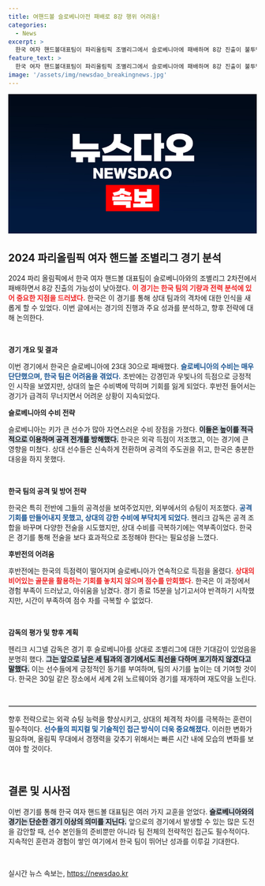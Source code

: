 ```yaml
---
title: 여핸드볼 슬로베니아전 패배로 8강 행위 어려움!
categories:
  - News
excerpt: >
  한국 여자 핸드볼대표팀이 파리올림픽 조별리그에서 슬로베니아에 패배하며 8강 진출이 불투명해졌다. 상대의 강력한 수비와 체격 차에 고전한 한국은 오는 30일 노르웨이와의 3차전에서 반전을 노린다.
feature_text: >
  한국 여자 핸드볼대표팀이 파리올림픽 조별리그에서 슬로베니아에 패배하며 8강 진출이 불투명해졌다. 상대의 강력한 수비와 체격 차에 고전한 한국은 오는 30일 노르웨이와의 3차전에서 반전을 노린다.
image: '/assets/img/newsdao_breakingnews.jpg'
---
```


<p><img src="/assets/img/newsdao_breakingnews.jpg" alt="koreaapp 속보" /></p>

<h2 data-ke-size="size26">2024 파리올림픽 여자 핸드볼 조별리그 경기 분석</h2>

<p data-ke-size="size16">2024 파리 올림픽에서 한국 여자 핸드볼 대표팀이 슬로베니아와의 조별리그 2차전에서 패배하면서 8강 진출의 가능성이 낮아졌다. <b><span style="color: #ee2323;">이 경기는 한국 팀의 기량과 전력 분석에 있어 중요한 지점을 드러냈다.</span></b> 한국은 이 경기를 통해 상대 팀과의 격차에 대한 인식을 새롭게 할 수 있었다. 이번 글에서는 경기의 진행과 주요 성과를 분석하고, 향후 전략에 대해 논의한다.</p>

<p data-ke-size="size16">&nbsp;</p>

<p><b>경기 개요 및 결과</b></p>

<p data-ke-size="size16">이번 경기에서 한국은 슬로베니아에 23대 30으로 패배했다. <b><span style="color: #1a5490;">슬로베니아의 수비는 매우 단단했으며, 한국 팀은 어려움을 겪었다.</span></b> 초반에는 강경민과 우빛나의 득점으로 긍정적인 시작을 보였지만, 상대의 높은 수비벽에 막히며 기회를 잃게 되었다. 후반전 들어서는 경기가 급격히 무너지면서 어려운 상황이 지속되었다.</p>

<p><b>슬로베니아의 수비 전략</b></p>

<p data-ke-size="size16">슬로베니아는 키가 큰 선수가 많아 자연스러운 수비 장점을 가졌다. <b><span style="background-color: #21538527;">이들은 높이를 적극적으로 이용하며 공격 전개를 방해했다.</span></b> 한국은 외곽 득점이 저조했고, 이는 경기에 큰 영향을 미쳤다. 상대 선수들은 신속하게 전환하며 공격의 주도권을 쥐고, 한국은 충분한 대응을 하지 못했다.</p>

<p data-ke-size="size16">&nbsp;</p>

<p><b>한국 팀의 공격 및 방어 전략</b></p>

<p data-ke-size="size16">한국은 특히 전반에 그들의 공격성을 보여주었지만, 외부에서의 슈팅이 저조했다. <b><span style="color: #1a5490;">공격 기회를 만들어내지 못했고, 상대의 강한 수비에 부닥치게 되었다.</span></b> 헨리크 감독은 공격 조합을 바꾸며 다양한 전술을 시도했지만, 상대 수비를 극복하기에는 역부족이었다. 한국은 경기를 통해 전술을 보다 효과적으로 조정해야 한다는 필요성을 느꼈다.</p>

<p><b>후반전의 어려움</b></p>

<p data-ke-size="size16">후반전에는 한국의 득점력이 떨어지며 슬로베니아가 연속적으로 득점을 올렸다. <b><span style="color: #ee2323;">상대의 비어있는 골문을 활용하는 기회를 놓치지 않으며 점수를 만회했다.</span></b> 한국은 이 과정에서 경험 부족이 드러났고, 아쉬움을 남겼다. 경기 종료 15분을 남기고서야 반격하기 시작했지만, 시간이 부족하여 점수 차를 극복할 수 없었다.</p>

<p data-ke-size="size16">&nbsp;</p>

<p><b>감독의 평가 및 향후 계획</b></p>

<p data-ke-size="size16">헨리크 시그넬 감독은 경기 후 슬로베니아를 상대로 조별리그에 대한 기대감이 있었음을 분명히 했다. <b><span style="background-color: #21538527;">그는 앞으로 남은 세 팀과의 경기에서도 최선을 다하며 포기하지 않겠다고 말했다.</span></b> 이는 선수들에게 긍정적인 동기를 부여하며, 팀의 사기를 높이는 데 기여할 것이다. 한국은 30일 같은 장소에서 세계 2위 노르웨이와 경기를 재개하며 재도약을 노린다.</p>

<p data-ke-size="size16">&nbsp;</p>

<hr style="border: 1px solid #cccccc;">

<p data-ke-size="size16">향후 전략으로는 외곽 슈팅 능력을 향상시키고, 상대의 체격적 차이를 극복하는 훈련이 필수적이다. <b><span style="color: #1a5490;">선수들의 피지컬 및 기술적인 접근 방식이 더욱 중요해졌다.</span></b> 이러한 변화가 필요하며, 올림픽 무대에서 경쟁력을 갖추기 위해서는 빠른 시간 내에 모습의 변화를 보여야 할 것이다.</p>

<p data-ke-size="size16">&nbsp;</p>

<h2 data-ke-size="size26">결론 및 시사점</h2>

<p data-ke-size="size16">이번 경기를 통해 한국 여자 핸드볼 대표팀은 여러 가지 교훈을 얻었다. <b><span style="background-color: #21538527;">슬로베니아와의 경기는 단순한 경기 이상의 의미를 지닌다.</span></b> 앞으로의 경기에서 발생할 수 있는 많은 도전을 감안할 때, 선수 본인들의 준비뿐만 아니라 팀 전체의 전략적인 접근도 필수적이다. 지속적인 훈련과 경험이 쌓인 여기에서 한국 팀이 뛰어난 성과를 이루길 기대한다.</p>

<p data-ke-size="size16">&nbsp;</p>
실시간 뉴스 속보는, <a href="https://newsdao.kr" rel="dofollow">https://newsdao.kr</a>


